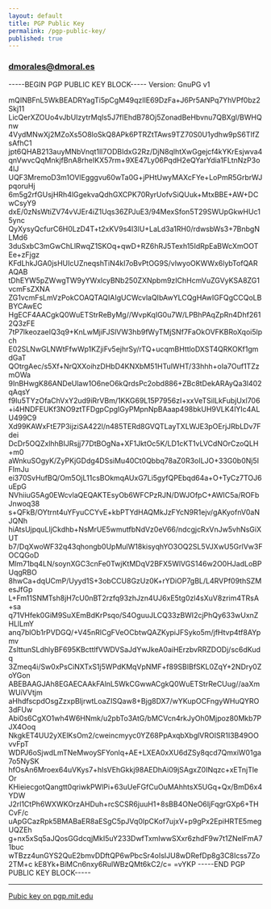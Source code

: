 ```yaml
---
layout: default
title: PGP Public Key
permalink: /pgp-public-key/
published: true
---
```


### dmorales@dmoral.es

-----BEGIN PGP PUBLIC KEY BLOCK-----
Version: GnuPG v1

mQINBFnL5WkBEADRYagTi5pCgM49qzIlE69DzFa+J6Pr5ANPq7YhVPf0bz2Skj11
LicQerXZOUo4vJbUIzytrMqIs5J7fIEhdB78Oj5ZonadBeHbvnu7QBXgl/BWHQnw
4VydMNwXj2MZoXs5O8loSkQ8APk6PTRZtTAws9TZ70S0U1ydhw9pS6TIfZsAfhC1
jpt6QHAB213auyMNbVnqt1lI7ODBIdxG2Rz/DjN8qlhtXwGgejcf4kYKrEsjwva4
qnVwvcQqMnkjfBnA8rheIKX57rm+9XE47Ly06PqdH2eQYarYdia1FLtnNzP3o4lJ
UQF3MremoD3m1OVlEgggvu60wTa0G+jPHtUwyMAXcFYe+LoPmR5GrbrWJpqoruHj
6m5g2rfGUsjHRh4lGgekvaQdhGXCPK70RyrUofvSiQUuk+MtxBBE+AW+DCwCsyY9
dxE/0zNsWtiZV74vVJEr4iZ1Uqs36ZPJuE3/94MexSfon5T29SWUpGkwHUc15ync
QyXysyQcfurC6H0LzD4T+t2xKV9s4I3lU+LaLd3a1RH0/rdwsbWs3+7BnbgNLMd6
3duSxbC3mGwChLlRwqZ1SKOq+qwD+RZ6hRJ5Texh15IdRpEaBWcXmOOTEe+zFjgz
KFdLhkJGA0jsHUIcUZneqshTiN4kI7oBvPtOG9S/vlwyoOKWWx6lybTofQARAQAB
tDhEYW5pZWwgTW9yYWxlcyBNb250ZXNpbm9zIChHcmVuZGVyKSA8ZG1vcmFsZXNA
ZG1vcmFsLmVzPokCOAQTAQIAIgUCWcvlaQIbAwYLCQgHAwIGFQgCCQoLBBYCAwEC
HgECF4AACgkQ0WuETStrReByMg//WvpKqIG0u7W/LPBhPAqZpRn4Dhf2612Q3zFE
7tP7lkeozaeIQ3q9+KnLwMjiFJSlVW3hb9fWyTMjSNf7FaOkOVFKBRoXqoi5lpch
E02SLNwGLNWtFfwWp1KZjiFv5ejhrSy/rTQ+ucqmBHttloDXST4QRKOKf1gmdGaT
QOtrgAec/s5Xf+NrQXXoihzDHbD4KNXbM51HTulWHT/33hhh+oIa7Ouf1TZzmOWa
9InBHwgK86ANDeUlaw1O6neO6kQrdsPc2obd886+ZBc8tDekARAyQa3l402qAqsY
f9Iu5TYzOfaChVxY2ud9iRrVBm/1KKG69L15P7956zI+xxVeTSilLkFubjUxl706
+i4HNDFEUKf3NO9ztTFDgpCpgIGyPMpnNpBAaap498bkUH9VLK4lYIc4ALU499C9
Xd99KAWxFtE7P3ijziSA422l/n485TERd8GVQTLayTXLWJE3pOErjJRbLDv7Fdei
DcDr5OQZxlhhBIJRsjj77DtBOgNa+XF1JktOc5K/LD1cKT1vLVCdNOrCzoQLH+m0
aWnkuSOgyK/ZyPKjGDdg4DSsiMu40Ct0Qbbq78aZ0R3oILJO+33G0b0Nj5IFImJu
ei370SvHufBQ/Om5OjL11csBOkmqAUxG7Li5gyfQPEbqd64a+O+TyCz7TOJ6uEpG
NVhiiuG5Ag0EWcvlaQEQAKTEsyOb6WFCPzRJN/DWJOfpC+AWIC5a/ROFbJnwoq38
s+QFkB/OYtrnt4uYFyuCCYvE+kbPTYdHAQMkJzFYcN9R1ejv/gAKyofnV0aNJQNh
hiAtsUjpquLljCkdhb+NsMrUE5wmutfbNdVz0eV66/ndcgjcRxVnJw5vhNsGiXUT
b7/DqXwoWF32q43qhongb0UpMulW18kisyqhYO3OQ2SL5VJXwU5GrlVw3FOCQGoD
Mlm71bq4LN/soynXGC3cnFe0TwjKtMDqV2BFX5WlVGS146w2O0HJadLoBPUqgRBO
8hwCa+dqUCmP/Uyyd1S+3obCCU8GzUz0K+rYDiOP7gBL/L4RVPf09thSZMesJfGp
L+Fm11SNMTsh8jH7cU0nBT2rzfq93zhJzn4UJ6xE5tg0zl4sXuV8zrim4TRsA+sa
q71VHfek0GiM9SuXEmBdKrPsqo/S4OguuJLCQ33zBWI2cjPhQy633wUxnZHLlLmY
anq7blOb1rPVDGQ/+V45nRlCgFVeOCbtwQAZKypiJFSyko5m/jfHtvp4tf8AYpmv
ZslttunSLdhlyBF695KBcttlfVWDVSaJdYwJkeA0aiHErzbvRRZDODj/sc6dKudq
3Zmeq4i/Sw0xPsCiNXTxS1j5WPdKMqVpNMF+f89SBIBfSKL0ZqY+2NDry0ZoYGon
ABEBAAGJAh8EGAECAAkFAlnL5WkCGwwACgkQ0WuETStrReCUug//aaXmWUiVVtjm
aHhdfscpdOsgZzxpBljrwtLoaZISQaw8+Bjg8DX7/wYKupOCFngyWHuQYRO3dFUw
Abi0s6CgXO1wh4W6HNmk/u2pbTo3AtG/bMCVcn4rkJyOh0Mjpoz80Mkb7PJX4Ooq
NkgkET4UU2yXElKsOm2/cweincmyyc0YZ68PpAxqbXbglVROISR1I3B49OOvvFpT
WDPJ6oSjwdLmTNeMwoySFYonlq+AE+LXEA0xXU6dZSy8qcd7QmxiW01ga7o5NySK
hfOsAn6Mroex64uVKys7+hIsVEhGkkj98AEDhAi09jSAgxZ0INqzc+xETnjTleOr
KHieiecgotQangtt0qriwkPWlPi+63uUeFGfCuOuMAhhtsX5UGq+Qx/BmD6x4YDW
J2rl1CtPh6WXWKOrzAHDuh+rcSCSR6juuH1+8sBB4ONeO6IjFqgrGXp6+THCvF/c
uApGCazRpk5BMABaER8aESgC5pJVq0IpCKof7ujxV+p9gPx2EpiHRTE5megUQZEh
g+nx5xSq5aJQosGGdcqjMkI5uY233DwfTxmIwwSXxr6zhdF9w7t1ZNelFmA71buc
wTBzz4unGYS2QuE2bmvDDftQP6wPbcSr4oIsIJU8wDRefDp8g3C8Icss7Zo2TM+c
kE8Yk+BiMCn6nxy6RulWBzQMt6kC2/c=
=vYKP
-----END PGP PUBLIC KEY BLOCK-----

<hr>

[Pubic key on pgp.mit.edu](https://pgp.mit.edu/pks/lookup?op=vindex&search=0xD16B844D2B6B45E0)


